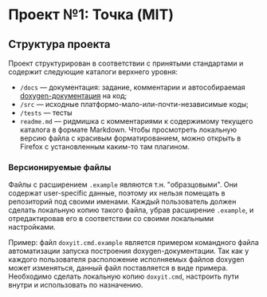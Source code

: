 ﻿Проект №1: Точка (MIT)
=============================    

## Структура проекта

Проект структурирован в соответствии с принятыми стандартами и содержит следующие каталоги верхнего уровня:

* `/docs` — документация: задание, комментарии и автособираемая [doxygen-документация][lp_doxydoc] на код;
* `/src` — исходные платформо-мало-или-почти-независимые коды;
* `/tests` — тесты
* `readme.md` — ридмишка с комментариями к содержимому текущего каталога в формате Markdown. Чтобы просмотреть локальную версию файла с красивым форматированием, можно открыть в Firefox с установленным каким-то там плагином.

### Версионируемые файлы

Файлы с расширением `.example` являются т.н. "образцовыми". Они содержат user-specific данные, поэтому их нельзя помещать в репозиторий под своими именами. Каждый пользователь должен сделать локальную копию такого файла, убрав расширение `.example`, и отредактировав его в соответствии со своими локальными настройками.

Пример: файл `doxyit.cmd.example` является примером командного файла автоматизации запуска построения doxygen-документации. Так как у каждого пользователя расположение исполняемых файлов doxygen может изменяться, данный файл поставляется в виде примера. Необходимо сделать локальную копию `doxyit.cmd`, настроить пути внутри и использовать по назначению.


[comment]: <> (было так: [lp_doxydoc]: docs/doxydoc/readme.md, но путь надо давать относительно каталога с Doxyfile!)
[lp_doxydoc]: readme.md